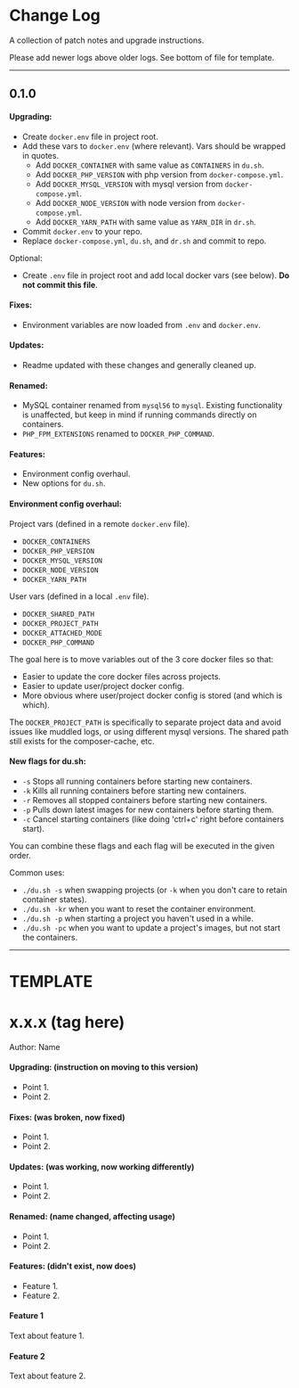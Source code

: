 # Change Log

A collection of patch notes and upgrade instructions.

Please add newer logs above older logs. See bottom of file for template.

---

## 0.1.0

#### Upgrading:

- Create `docker.env` file in project root.
- Add these vars to `docker.env` (where relevant). Vars should be wrapped in quotes.
    - Add `DOCKER_CONTAINER` with same value as `CONTAINERS` in `du.sh`.
    - Add `DOCKER_PHP_VERSION` with php version from `docker-compose.yml`.
    - Add `DOCKER_MYSQL_VERSION` with mysql version from `docker-compose.yml`.
    - Add `DOCKER_NODE_VERSION` with node version from `docker-compose.yml`.
    - Add `DOCKER_YARN_PATH` with same value as `YARN_DIR` in `dr.sh`.
- Commit `docker.env` to your repo.
- Replace `docker-compose.yml`, `du.sh`, and `dr.sh` and commit to repo.

Optional:

- Create `.env` file in project root and add local docker vars (see below). **Do not commit this file**.

#### Fixes:

- Environment variables are now loaded from `.env` and `docker.env`.

#### Updates:

- Readme updated with these changes and generally cleaned up.

#### Renamed:

- MySQL container renamed from `mysql56` to `mysql`. Existing functionality is unaffected, but keep in mind if running commands directly on containers.
- `PHP_FPM_EXTENSIONS` renamed to `DOCKER_PHP_COMMAND`.

#### Features:

- Environment config overhaul.
- New options for `du.sh`.

#### Environment config overhaul:

Project vars (defined in a remote `docker.env` file).
- `DOCKER_CONTAINERS`
- `DOCKER_PHP_VERSION`
- `DOCKER_MYSQL_VERSION`
- `DOCKER_NODE_VERSION`
- `DOCKER_YARN_PATH`

User vars (defined in a local `.env` file).
- `DOCKER_SHARED_PATH`
- `DOCKER_PROJECT_PATH`
- `DOCKER_ATTACHED_MODE`
- `DOCKER_PHP_COMMAND`

The goal here is to move variables out of the 3 core docker files so that:
- Easier to update the core docker files across projects.
- Easier to update user/project docker config.
- More obvious where user/project docker config is stored (and which is which).

The `DOCKER_PROJECT_PATH` is specifically to separate project data and avoid issues like muddled logs, or using different mysql versions. The shared path still exists for the composer-cache, etc.

#### New flags for du.sh:

- `-s` Stops all running containers before starting new containers.
- `-k` Kills all running containers before starting new containers.
- `-r` Removes all stopped containers before starting new containers.
- `-p` Pulls down latest images for new containers before starting them.
- `-c` Cancel starting containers (like doing 'ctrl+c' right before containers start).

You can combine these flags and each flag will be executed in the given order.

Common uses:
- `./du.sh -s` when swapping projects (or `-k` when you don't care to retain container states).
- `./du.sh -kr` when you want to reset the container environment.
- `./du.sh -p` when starting a project you haven't used in a while.
- `./du.sh -pc` when you want to update a project's images, but not start the containers.

---

# TEMPLATE

# x.x.x (tag here)
Author: Name

#### Upgrading: (instruction on moving to this version)

- Point 1.
- Point 2.

#### Fixes: (was broken, now fixed)

- Point 1.
- Point 2.

#### Updates: (was working, now working differently)

- Point 1.
- Point 2.

#### Renamed: (name changed, affecting usage)

- Point 1.
- Point 2.

#### Features: (didn't exist, now does)

- Feature 1.
- Feature 2.

#### Feature 1

Text about feature 1.

#### Feature 2

Text about feature 2.